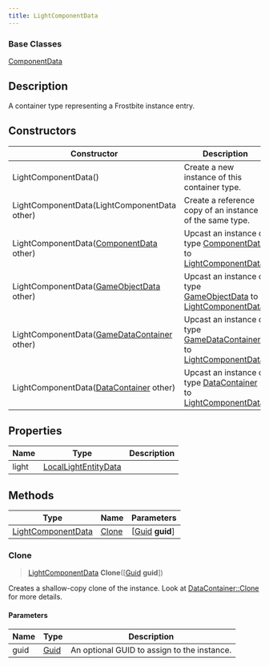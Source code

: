 ```yaml
---
title: LightComponentData
---
```

### Base Classes

[ComponentData](ComponentData)

## Description

A container type representing a Frostbite instance entry.

## Constructors

| Constructor                                                                   | Description                                                                                                                 |
| ----------------------------------------------------------------------------- | --------------------------------------------------------------------------------------------------------------------------- |
| LightComponentData()                                                          | Create a new instance of this container type.                                                                               |
| LightComponentData(LightComponentData other)                                  | Create a reference copy of an instance of the same type.                                                                    |
| LightComponentData([ComponentData](ComponentData) other)                      | Upcast an instance of type [ComponentData](ComponentData) to [LightComponentData](LightComponentData).                      |
| LightComponentData([GameObjectData](GameObjectData) other)                    | Upcast an instance of type [GameObjectData](GameObjectData) to [LightComponentData](LightComponentData).                    |
| LightComponentData([GameDataContainer](GameDataContainer) other)              | Upcast an instance of type [GameDataContainer](GameDataContainer) to [LightComponentData](LightComponentData).              |
| LightComponentData([DataContainer](/vext/ref/shared/class/datacontainer) other) | Upcast an instance of type [DataContainer](/vext/ref/shared/class/datacontainer) to [LightComponentData](LightComponentData). |

## Properties

| Name  | Type                                         | Description |
| ----- | -------------------------------------------- | ----------- |
| light | [LocalLightEntityData](LocalLightEntityData) |             |

## Methods

| Type                                     | Name            | Parameters                                     |
| ---------------------------------------- | --------------- | ---------------------------------------------- |
| [LightComponentData](LightComponentData) | [Clone](#clone) | \[[Guid](/vext/ref/shared/class/guid) **guid**\] |

### Clone

> [LightComponentData](LightComponentData) **Clone**(\[[Guid](/vext/ref/shared/class/guid) **guid**\])

Creates a shallow-copy clone of the instance. Look at [DataContainer::Clone](/vext/ref/shared/class/datacontainer#clone) for more details.

#### Parameters

| Name | Type         | Description                                 |
| ---- | ------------ | ------------------------------------------- |
| guid | [Guid](Guid) | An optional GUID to assign to the instance. |
